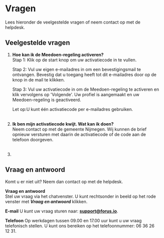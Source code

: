 # Vragen

Lees hieronder de veelgestelde vragen of neem contact op met de helpdesk.

## Veelgestelde vragen
1. **Hoe kan ik de Meedoen-regeling activeren?**<br />
    Stap 1: Klik op de start knop om uw activatiecode in te vullen.

    Stap 2: Vul uw eigen e-mailadres in om een bevestigingsmail te ontvangen. Bevestig dat u toegang heeft tot dit e-mailadres door op de knop in de mail te klikken.

    Stap 3: Vul uw activatiecode in om de Meedoen-regeling te activeren en klik vervolgens op 'Volgende'. Uw profiel is aangemaakt en uw Meedoen-regeling is geactiveerd.

    Let op:U kunt één activatiecode per e-mailadres gebruiken.
    <br />&nbsp;

2. **Ik ben mijn activatiecode kwijt. Wat kan ik doen?**<br />
    Neem contact op met de gemeente Nijmegen. Wij kunnen de brief opnieuw versturen met daarin de activatiecode of de code aan de telefoon doorgeven.
    <br />&nbsp;
3.

## Vraag en antwoord
Komt u er niet uit? Neem dan contact op met de helpdesk.

**Vraag en antwoord** <br />
Stel uw vraag via het chatvenster. U kunt rechtsonder in beeld op het rode venster met **_Vraag en antwoord_** klikken.

**E-mail**
U kunt uw vraag sturen naar: **[support@forus.io](mailto:support@forus.io)**.

**Telefoon**
Op werkdagen tussen 09.00 en 17.00 uur kunt u uw vraag telefonisch stellen. U kunt ons bereiken op het telefoonnummer: 06 36 26 12 31.
